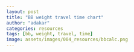 ```yaml
---
layout: post
title: "BB weight travel time chart"
author: "adakar"
categories: resources
tags: [bb, weight, travel, time]
image: assets/images/004_resources/bbcalc.png
---
```


<script src="https://cdn.jsdelivr.net/npm/chart.js"></script>

<body>
  <canvas id="myChart"></canvas>

  <script>
    document.addEventListener('DOMContentLoaded', function() {
      var ctx = document.getElementById('myChart').getContext('2d');
      var myChart = new Chart(ctx, {
        type: 'line',
        data: {
          labels: ['0.2', '0.25'],
          datasets: [{
            label: 'Value 0.2',
            data: [0, 1, 2, 3, 4, 5],
            borderColor: 'rgba(255, 99, 132, 1)',
            fill: false
          },
          {
            label: 'Value 0.25',
            data: [2, 4, 6, 8],
            borderColor: 'rgba(54, 162, 235, 1)',
            fill: false
          }]
        },
        options: {
          scales: {
            y: {
              beginAtZero: true
            }
          }
        }
      });
    });
  </script>
</body>


